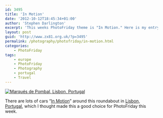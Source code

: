 ```yaml
---
id: 3495
title: 'In Motion'
date: '2012-10-12T18:45:34+01:00'
author: 'Stephen Darlington'
excerpt: 'This weeks PhotoFriday theme is "In Motion." Here is my entry.'
layout: post
guid: 'http://www.zx81.org.uk/?p=3495'
permalink: /photography/photofriday/in-motion.html
categories:
    - PhotoFriday
tags:
    - europe
    - PhotoFriday
    - Photography
    - portugal
    - Travel
---
```


[![Marqués de Pombal, Lisbon, Portugal](https://i0.wp.com/farm5.staticflickr.com/4148/5175792309_7400471b22.jpg?resize=500%2C333)](http://www.flickr.com/photos/stephendarlington/5175792309/ "Marqués de Pombal, Lisbon, Portugal by stephendarlington, on Flickr")

There are lots of cars “[In Motion](http://www.photofriday.com/archives/challenge/001229.php)” around this roundabout in [Lisbon, Portugal](http://www.zx81.org.uk/travel/lisbon-portugal.html "Lisbon, Portugal"), which I thought made this a good choice for PhotoFriday this week.